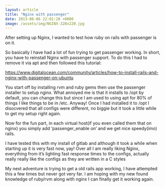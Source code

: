 ```yaml
---
layout: article
title: "Nginx with passenger"
date: 2013-06-06 22:01:28 +0000
image: /assets/img/NGINX-328x220.jpg
---
```


After setting up Nginx, I wanted to test how ruby on rails with passenger is on it.

So basically I have had a lot of fun trying to get passenger working. In short, you have to reinstall Nginx with passenger support. To do this I had to remove it via apt and then followed this tutorial:

https://www.digitalocean.com/community/articles/how-to-install-rails-and-nginx-with-passenger-on-ubuntu

You start off by installing rvm and ruby gems then use the passenger installer to setup nginx. What annoyed me is that it installs to /opt by default, you can change this but since I am used to using apt for 80% of things I like things to be in /etc. Anyway! Once I had installed it to /opt I disocvered that all configs were different, no biggie but it took a little while to get my setup right again.

Now for the fun part, in each virtual host(if you even called them that on nginx) you simply add ‘passenger_enable on’ and we get nice speedy(imo) rails.

I have tested this with my install of gitlab and although it took a while when starting up it is very fast now, yay!
Over all I am really liking Nginx, everything from it’s lighting fast response times to the configs, actually really really like the configs as they are written in a C styles

My next adventure is trying to get a old rails app working, I have attempted this a few times but never got very far. I am hoping with my new found knowledge of ruby/rvm along with nginx I can finally get it working again.

